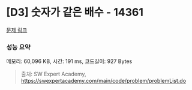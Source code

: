 # [D3] 숫자가 같은 배수 - 14361 

[문제 링크](https://swexpertacademy.com/main/code/problem/problemDetail.do?contestProbId=AYCnY9Kqu6YDFARx) 

### 성능 요약

메모리: 60,096 KB, 시간: 191 ms, 코드길이: 927 Bytes



> 출처: SW Expert Academy, https://swexpertacademy.com/main/code/problem/problemList.do